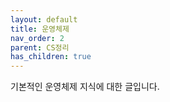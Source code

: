 ```yaml
---
layout: default
title: 운영체제
nav_order: 2
parent: CS정리
has_children: true
---
```


기본적인 운영체제 지식에 대한 글입니다.